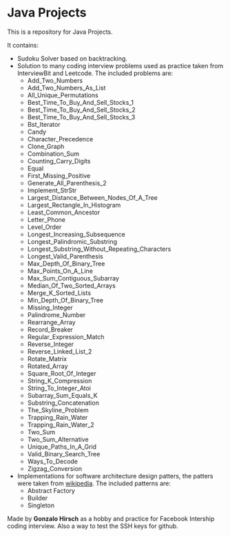 # Java Projects

This is a repository for Java Projects.

It contains:
 - Sudoku Solver based on backtracking.
 - Solution to many coding interview problems used as practice taken from InterviewBit and Leetcode. The included problems are:
    - Add_Two_Numbers
    - Add_Two_Numbers_As_List
    - All_Unique_Permutations
    - Best_Time_To_Buy_And_Sell_Stocks_1
    - Best_Time_To_Buy_And_Sell_Stocks_2
    - Best_Time_To_Buy_And_Sell_Stocks_3
    - Bst_Iterator
    - Candy
    - Character_Precedence
    - Clone_Graph
    - Combination_Sum
    - Counting_Carry_Digits
    - Equal
    - First_Missing_Positive
    - Generate_All_Parenthesis_2
    - Implement_StrStr
    - Largest_Distance_Between_Nodes_Of_A_Tree
    - Largest_Rectangle_In_Histogram
    - Least_Common_Ancestor
    - Letter_Phone
    - Level_Order
    - Longest_Increasing_Subsequence
    - Longest_Palindromic_Substring
    - Longest_Substring_Without_Repeating_Characters
    - Longest_Valid_Parenthesis
    - Max_Depth_Of_Binary_Tree
    - Max_Points_On_A_Line
    - Max_Sum_Contiguous_Subarray
    - Median_Of_Two_Sorted_Arrays
    - Merge_K_Sorted_Lists
    - Min_Depth_Of_Binary_Tree
    - Missing_Integer
    - Palindrome_Number
    - Rearrange_Array
    - Record_Breaker
    - Regular_Expression_Match
    - Reverse_Integer
    - Reverse_Linked_List_2
    - Rotate_Matrix
    - Rotated_Array
    - Square_Root_Of_Integer
    - String_K_Compression
    - String_To_Integer_Atoi
    - Subarray_Sum_Equals_K
    - Substring_Concatenation
    - The_Skyline_Problem
    - Trapping_Rain_Water
    - Trapping_Rain_Water_2
    - Two_Sum
    - Two_Sum_Alternative
    - Unique_Paths_In_A_Grid
    - Valid_Binary_Search_Tree
    - Ways_To_Decode
    - Zigzag_Conversion
 - Implementations for software architecture design patters, the patters were taken from [wikipedia](https://en.wikipedia.org/wiki/Software_design_pattern#Classification_and_list). The included patterns are:
    - Abstract Factory
    - Builder
    - Singleton

Made by **Gonzalo Hirsch** as a hobby and practice for Facebook Intership coding interview. Also a way to test the SSH keys for github.

